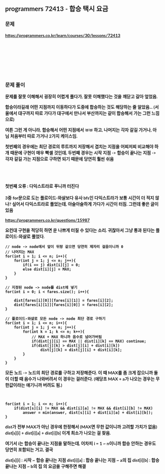<span style="font-family:Lato,PingFang SC,Microsoft YaHei,sans-serif">

## programmers 72413 - 합승 택시 요금


### 문제 
<b>https://programmers.co.kr/learn/courses/30/lessons/72413</b>


<br/><br/><br/><br/><br/><br/>


### 문제 풀이<b>

문제를 잘못 이해해서 굉장히 어렵게 풀다가, 잘못 이해했다는 것을 깨닫고 갈아 엎었음.

합승이라길래 어떤 지점까지 이동하다가 도중에 합승하는 것도 해당하는 줄 알았음... (서울에서 대구까지 따로 가다가 대구에서 만나서 부산까지는 같이 합승해서 가는 그런 느낌으로)

여튼 그런 게 아니라, 합승해서 어떤 지점에서 ㅂㅂ 하고, 나머지는 각자 갈길 가거나, 아님 처음부터 따로 가거나 2가지 케이스임.

첫번째의 경우에는 최단 경로의 루트까지 저장해서 겹치는 지점을 어찌저찌 비교해야 하개 때문에 구현이 매우 빡셀 것인데, 두번째 경우는 시작 지점 -> 합승이 끝나는 지점 -> 각자 갈길 가는 지점으로 구하면 되기 때문에 당연히 훨씬 쉬움

<br/><br/>

#### 첫번째 오류 : 다익스트라로 푸니까 터진다

3중 for문으로 도는 플로이드-와샬보다 유사 bfs인 다익스트라가 보통 시간이 더 적지 않나? 싶어서 다익스트라로 풀었는데, 아슬아슬하게 가다가 시간이 터짐. 
그런데 좋은 글이 있음

https://programmers.co.kr/questions/15987

요컨대 구현을 적당히 하면 운 나쁘게 터질 수 있다는 소리. 귀찮아서 그냥 통과 된다는 플로이드-와샬로 풀었다.

```
// node -> node에서 앞이 뒤랑 같으면 당연히 제자리 걸음이니까 0
// 나머지는 MAX
for(int i = 1; i <= n; i++){
    for(int j = 1; j <= n; j++){
        if(i == j) dist[i][j] = 0;
        else dist[i][j] = MAX;
    }
}

// 지정된 node -> node를 dist에 넣기
for(int i = 0; i < fares.size(); i++){

    dist[fares[i][0]][fares[i][1]] = fares[i][2];
    dist[fares[i][1]][fares[i][0]] = fares[i][2];
}

// 플로이드-와샬로 모든 node -> node 최단 경로 구하기
for(int i = 1; i <= n; i++){
    for(int j = 1; j <= n; j++){
        for(int k = 1; k <= n; k++){
            // MAX + MAX 하니까 음수로 넘어가버림
            if(dist[j][i] == MAX || dist[i][k] == MAX) continue;
            if(dist[j][k] > dist[j][i] + dist[i][k])
                dist[j][k] = dist[j][i] + dist[i][k];
        }
    }
}
```

모든 노드 -> 노드의 최단 경로를 구하고 저장해준다. 이 때 MAX를 좀 크게 잡으니까 둘이 더할 때 음수가 나와버려서 이 경우는 걸러준다. (애당초 MAX + a가 나오는 경우는 무한값이라는 얘기니까 버려도 됨.)

<br/>

```
for(int i = 1; i <= n; i++){
    if(dist[s][i] != MAX && dist[i][a] != MAX && dist[i][b] != MAX)
        answer = min(answer, dist[s][i] + dist[i][a] + dist[i][b]);
}
```

dist가 전부 MAX가 아닌 경우에 한정해서 (MAX면 무한 값이니까 고려할 가치가 없음) dist[s][i] + dist[i][a] + dist[i][b] 이게 최소가 나오는 걸 찾음.

여기서 i는 합승이 끝나는 지점을 말하는데, 어차피 i = 1 ~ n이니까 합승 안하는 경우도 당연히 포함되는 거고, 결국 

dist[s][i] : 시작 ~ 합승 끝나는 지점 
dist[i][a] : 합승 끝나는 지점 ~ a의 집
dist[i][b] : 합승 끝나는 지점 ~ b의 집
의 요금을 구해주면 해결


</b>
</span>
